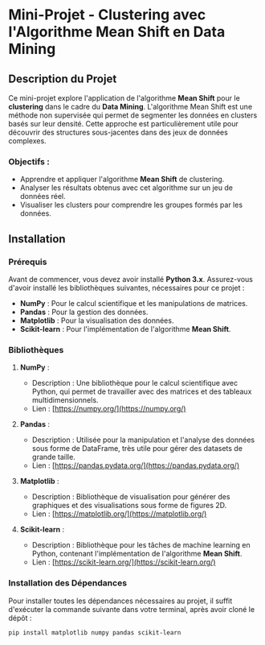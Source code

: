 # Mini-Projet - Clustering avec l'Algorithme Mean Shift en Data Mining

## Description du Projet

Ce mini-projet explore l'application de l'algorithme **Mean Shift** pour le **clustering** dans le cadre du **Data Mining**. L'algorithme Mean Shift est une méthode non supervisée qui permet de segmenter les données en clusters basés sur leur densité. Cette approche est particulièrement utile pour découvrir des structures sous-jacentes dans des jeux de données complexes.

### Objectifs :
- Apprendre et appliquer l'algorithme **Mean Shift** de clustering.
- Analyser les résultats obtenus avec cet algorithme sur un jeu de données réel.
- Visualiser les clusters pour comprendre les groupes formés par les données.

## Installation

### Prérequis

Avant de commencer, vous devez avoir installé **Python 3.x**. Assurez-vous d'avoir installé les bibliothèques suivantes, nécessaires pour ce projet :

- **NumPy** : Pour le calcul scientifique et les manipulations de matrices.
- **Pandas** : Pour la gestion des données.
- **Matplotlib** : Pour la visualisation des données.
- **Scikit-learn** : Pour l'implémentation de l'algorithme **Mean Shift**.
  
### Bibliothèques

1. **NumPy** : 
   - Description : Une bibliothèque pour le calcul scientifique avec Python, qui permet de travailler avec des matrices et des tableaux multidimensionnels.
   - Lien : [https://numpy.org/](https://numpy.org/)
  
2. **Pandas** :
   - Description : Utilisée pour la manipulation et l'analyse des données sous forme de DataFrame, très utile pour gérer des datasets de grande taille.
   - Lien : [https://pandas.pydata.org/](https://pandas.pydata.org/)
  
3. **Matplotlib** :
   - Description : Bibliothèque de visualisation pour générer des graphiques et des visualisations sous forme de figures 2D.
   - Lien : [https://matplotlib.org/](https://matplotlib.org/)

4. **Scikit-learn** :
   - Description : Bibliothèque pour les tâches de machine learning en Python, contenant l'implémentation de l'algorithme **Mean Shift**.
   - Lien : [https://scikit-learn.org/](https://scikit-learn.org/)

### Installation des Dépendances

Pour installer toutes les dépendances nécessaires au projet, il suffit d'exécuter la commande suivante dans votre terminal, après avoir cloné le dépôt :

```bash
pip install matplotlib numpy pandas scikit-learn
